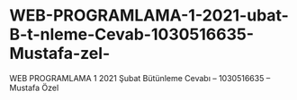# WEB-PROGRAMLAMA-1-2021-ubat-B-t-nleme-Cevab-1030516635-Mustafa-zel-
WEB PROGRAMLAMA 1 2021 Şubat Bütünleme Cevabı – 1030516635 – Mustafa Özel
